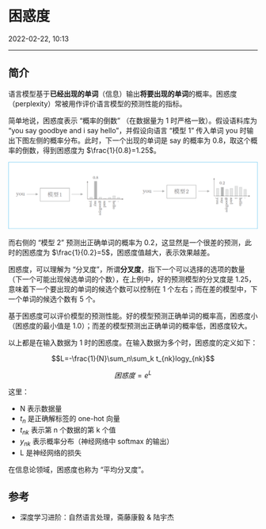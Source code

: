 # 困惑度

2022-02-22, 10:13
****

## 简介

语言模型基于**已经出现的单词**（信息）输出**将要出现的单词**的概率。困惑度（perplexity）常被用作评价语言模型的预测性能的指标。

简单地说，困惑度表示 “概率的倒数” （在数据量为 1 时严格一致）。假设语料库为 “you say goodbye and i say hello”，并假设向语言 “模型 1” 传入单词 you 时输出下图左侧的概率分布。此时，下一个出现的单词是 say 的概率为 0.8，取这个概率的倒数，得到困惑度为 $\frac{1}{0.8}=1.25$。

![](images/2022-02-22-10-16-13.png)

而右侧的 “模型 2” 预测出正确单词的概率为 0.2，这显然是一个很差的预测，此时的困惑度为 $\frac{1}{0.2}=5$，困惑度值越大，表示效果越差。

困惑度，可以理解为 “分叉度”，所谓**分叉度**，指下一个可以选择的选项的数量（下一个可能出现候选单词的个数），在上例中，好的预测模型的分叉度是 1.25，意味着下一个要出现的单词的候选个数可以控制在 1 个左右；而在差的模型中，下一个单词的候选个数有 5 个。

基于困惑度可以评价模型的预测性能。好的模型预测正确单词的概率高，困惑度小（困惑度的最小值是 1.0）；而差的模型预测出正确单词的概率低，困惑度较大。

以上都是在输入数据为 1 时的困惑度。在输入数据为多个时，困惑度的定义如下：

$$L=-\frac{1}{N}\sum_n\sum_k t_{nk}logy_{nk}$$

$$困惑度=e^L$$

这里：

- N 表示数据量
- $t_n$ 是正确解标签的 one-hot 向量
- $t_{nk}$ 表示第 n 个数据的第 k 个值
- $y_{nk}$ 表示概率分布（神经网络中 softmax 的输出）
- L 是神经网络的损失

在信息论领域，困惑度也称为 “平均分叉度”。

## 参考

- 深度学习进阶：自然语言处理，斋藤康毅 & 陆宇杰
